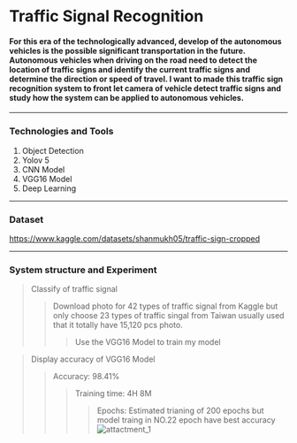 # Traffic Signal Recognition

#### For this era of the technologically advanced, develop of the autonomous vehicles is the possible significant transportation in the future. Autonomous vehicles when driving on the road need to detect the location of traffic signs and identify the current traffic signs and determine the direction or speed of travel. I want to made this traffic sign recognition system to front let camera of vehicle detect traffic signs and study how the system can be applied to autonomous vehicles.
___
### Technologies and Tools
1. Object Detection
2. Yolov 5
3. CNN Model
4. VGG16 Model
5. Deep Learning
___
### Dataset
<https://www.kaggle.com/datasets/shanmukh05/traffic-sign-cropped>
___
### System structure and Experiment
> Classify of traffic signal
>> Download photo for 42 types of traffic signal from Kaggle but only choose 23 types of traffic singal from Taiwan usually used that it totally have 15,120 pcs photo. 
>>> Use the VGG16 Model to train my model

> Display accuracy of VGG16 Model
>> Accuracy: 98.41%
>>> Training time: 4H 8M
>>>> Epochs: Estimated trianing of 200 epochs but model traing in NO.22 epoch have best accuracy
![](/attactment/attactment_1.jpg "attactment_1")
